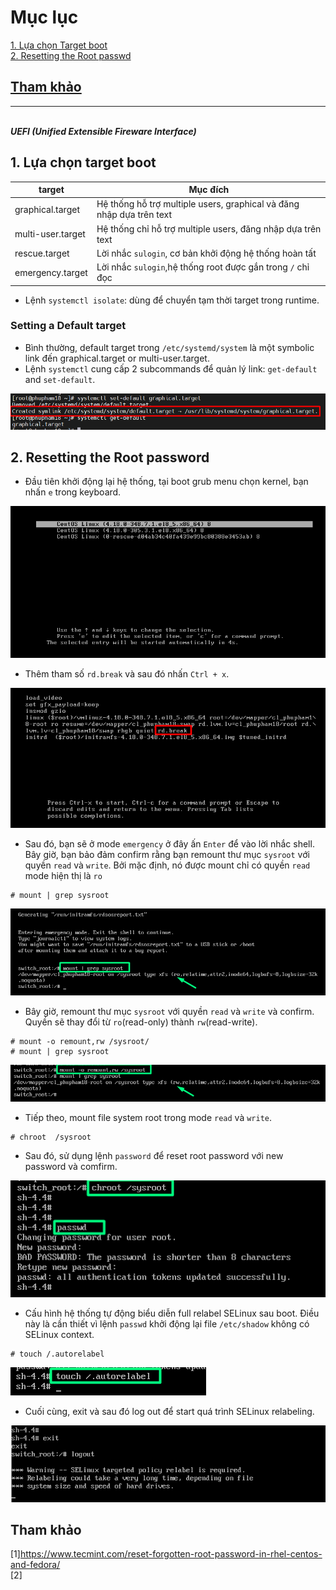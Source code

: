 # Mục lục      

[1. Lựa chọn Target boot ](#1)    
[2. Resetting the Root passwd](#2)    

## [Tham khảo](#4)     
----    

<a name='1'></a>    
***UEFI (Unified Extensible Fireware Interface)***    

## 1. Lựa chọn target boot    
|target|Mục đích|      
|----|----|    
|graphical.target|Hệ thống hỗ trợ multiple users, graphical và đăng nhập dựa trên text|     
|multi-user.target|Hệ thống chỉ hỗ trợ multiple users, đăng nhập dựa trên text|     
|rescue.target|Lời nhắc `sulogin`, cơ bản khởi động hệ thống hoàn tất|    
|emergency.target|Lời nhắc `sulogin`,hệ thống root được gắn trong `/` chỉ đọc|      

- Lệnh `systemctl isolate`: dùng để chuyển tạm thời target trong runtime.     

### Setting a Default target     
- Bình thường, default target trong `/etc/systemd/system` là một symbolic link đến graphical.target or multi-user.target.    
- Lệnh `systemctl` cung cấp 2 subcommands để quản lý link: `get-default` and `set-default`.     

![image](image/changetarget.png)    

<a name='2'></a>     

## 2. Resetting the Root password     

- Đầu tiên khởi động lại hệ thống, tại boot grub menu chọn kernel, bạn nhấn `e` trong keyboard.   

![image](image/reset.png)    

- Thêm tham số `rd.break` và sau đó nhấn `Ctrl + x`.    

![image](image/add1.png)    

- Sau đó, bạn sẽ ở mode `emergency` ở đây ấn `Enter` để vào lời nhắc shell. Bây giờ, bạn bảo đảm confirm rằng bạn remount thư mục `sysroot` với quyền `read` và `write`. Bởi mặc định, nó được mount chỉ có quyền `read` mode hiện thị là `ro`    

```  
# mount | grep sysroot   
```     

![image](image/mode.png)   

- Bây giờ, remount thư mục `sysroot` với quyền `read` và `write` và confirm. Quyền sẽ thay đổi từ `ro`(read-only) thành `rw`(read-write).    

```  
# mount -o remount,rw /sysroot/    
# mount | grep sysroot      
```    

![image](image/mode1.png)    

- Tiếp theo, mount file system root trong mode `read` và `write`.      
```   
# chroot  /sysroot     
```     
- Sau đó, sử dụng lệnh `password` để reset root password với new password và comfirm.     

![image](image/changepasswd.png)    

- Cấu hình hệ thống tự động biểu diễn full relabel SELinux sau boot. Điều này là cần thiết vì lệnh `passwd` khởi động lại file `/etc/shadow` không có SELinux context.       

``` 
# touch /.autorelabel    
```     

![image](image/touch-autorelabel.png)   

- Cuối cùng, exit và sau đó log out để start quá trình SELinux relabeling.   

![image](image/SELinux-relabelling-process.png)   


<a name='4'></a>  
## Tham khảo  
[1]https://www.tecmint.com/reset-forgotten-root-password-in-rhel-centos-and-fedora/   
[2] 




 


